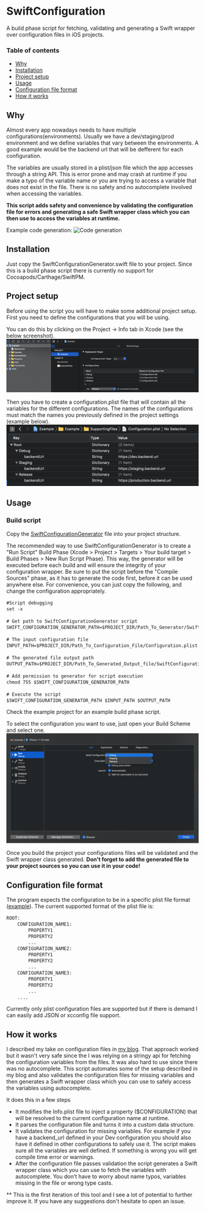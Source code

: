 # SwiftConfiguration

A build phase script for fetching, validating and generating a Swift wrapper over configuration files in iOS projects.

### Table of contents
- [Why](#why)
- [Installation](#installation)
- [Project setup](#project-setup)
- [Usage](#usage)
- [Configuration file format](#configuration-file-format)
- [How it works](#how-it-works)

## Why
Almost every app nowadays needs to have multiple configurations(environments). Usually we have a dev/staging/prod environment and we define variables that vary between the environments. A good example would be the backend url that will be defferent for each configuration.

The variables are usually stored in a plist/json file which the app accesses through a string API. This is error prone and may crash at runtime if you make a typo of the variable name or you are trying to access a variable that does not exist in the file. There is no safety and no autocomplete involved when accessing the variables.

**This script adds safety and convenience by validating the configuration file for errors and generating a safe Swift wrapper class which you can then use to access the variables at runtime.**

Example code generation:
![Code generation](./Screenshots/code-generation.gif?raw=true "Code generation")

## Installation

Just copy the SwiftConfigurationGenerator.swift file to your project. 
Since this is a build phase script there is currently no support for Cocoapods/Carthage/SwiftPM.

## Project setup
Before using the script you will have to make some additional project setup. First you need to define the configurations that you will be using.

You can do this by clicking on the Project -> Info tab in Xcode (see the below screenshot).
![Project Configuration](./Screenshots/project-configuration.png?raw=true "Project Configuration")

Then you have to create a configuration.plist file that will contain all the variables for the different configurations. The names of the configurations must match the names you previously defined in the project settings (example below). 
![Configuration file](./Screenshots/configuration-file.png?raw=true "Configuration file")

## Usage

### Build script
Copy the <a href="./SwiftConfigurationGenerator.swift" download>SwiftConfigurationGenerator</a> file into your project structure.

The recommended way to use SwiftConfigurationGenerator is to create a "Run Script" Build Phase (Xcode > Project > Targets > Your build target > Build Phases > New Run Script Phase). This way, the generator will be executed before each build and will ensure the integrity of your configuration wrapper. Be sure to put the script before the "Compile Sources" phase, as it has to generate the code first, before it can be used anywhere else. For convenience, you can just copy the following, and change the configuration appropriately.
```
#Script debugging
set -x

# Get path to SwiftConfigurationGenerator script
SWIFT_CONFIGURATION_GENERATOR_PATH=$PROJECT_DIR/Path_To_Generator/SwiftConfigurationGenerator.swift

# The input configuration file
INPUT_PATH=$PROJECT_DIR/Path_To_Configuration_File/Configuration.plist

# The generated file output path
OUTPUT_PATH=$PROJECT_DIR/Path_To_Generated_Output_file/SwiftConfiguration.generated.swift

# Add permission to generator for script execution
chmod 755 $SWIFT_CONFIGURATION_GENERATOR_PATH

# Execute the script
$SWIFT_CONFIGURATION_GENERATOR_PATH $INPUT_PATH $OUTPUT_PATH

```

Check the example project for an example build phase script.

To select the configuration you want to use, just open your Build Scheme and select one.
![Build scheme setup](./Screenshots/build-scheme.png?raw=true "Build scheme setup")

Once you build the project your configurations files will be validated and the Swift wrapper class generated. **Don't forget to add the generated file to your project sources so you can use it in your code!**

## Configuration file format

The program expects the configuration to be in a specific plist file format ([example](Example/Example/Configuration.plist)).
The current supported format of the plist file is:
```
ROOT:
    CONFIGURATION_NAME1:
        PROPERTY1
        PROPERTY2
        ...
    CONFIGURATION_NAME2:
        PROPERTY1
        PROPERTY2
        ...
    CONFIGURATION_NAME3:
        PROPERTY1
        PROPERTY2
        ...
    ....
```

Currently only plist configuration files are supported but if there is demand I can easily add JSON or xcconfig file support.

## How it works
I described my take on configuration files in [my blog](https://medium.com/@piotr.gorzelany/managing-configuration-dependent-variables-in-ios-projects-b68bfb0f9689). That approach worked but it wasn't very safe since the I was relying on a stringy api for fetching the configuration variables from the files. It was also hard to use since there was no autocomplete.
This script automates some of the setup described in my blog and also validates the configuration files for missing variables and then generates a Swift wrapper class which you can use to safely access the variables using autocomplete.

It does this in a few steps
-  It modifies the Info.plist file to inject a property ($CONFIGURATION) that will be resolved to the current configuration name at runtime.
- It parses the configuration file and turns it into a custom data structure.
- It validates the configuration for missing variables. For example if you have a backend_url defined in your Dev configuration you should also have it defined in other configurations to safely use it. The script makes sure all the variables are well defined. If something is wrong you will get compile time error or warnings.
- After the configuration file passes validation the script generates a Swift wrapper class which you can use to fetch the variables with autocomplete. You don't have to worry about name typos, variables missing in the file or wrong type casts.

** This is the first iteration of this tool and I see a lot of potential to further improve it. If you have any suggestions don't hesitate to open an issue.